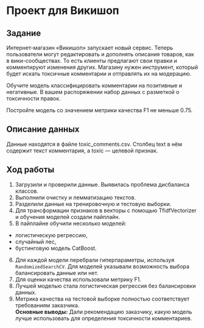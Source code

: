 # Проект для Викишоп  

## Задание  

Интернет-магазин «Викишоп» запускает новый сервис. Теперь пользователи могут редактировать и дополнять описания товаров, как в вики-сообществах. То есть клиенты предлагают свои правки и комментируют изменения других. Магазину нужен инструмент, который будет искать токсичные комментарии и отправлять их на модерацию.  

Обучите модель классифицировать комментарии на позитивные и негативные. В вашем распоряжении набор данных с разметкой о токсичности правок.  

Постройте модель со значением метрики качества F1 не меньше 0.75.  

## Описание данных  

Данные находятся в файле toxic_comments.csv. Столбец text в нём содержит текст комментария, а toxic — целевой признак.  

## Ход работы  

1. Загрузили и проверили данные. Выявилась проблема дисбаланса классов.  
2. Выполнили очистку и лемматизацию текстов.  
3. Разделили данные на тренировочную и тестовую выборки.  
4. Для трансформации признаков в векторы с помощью TfidfVectorizer и обучения моделей создали пайплайн.  
5. В пайплайне обучили несколько моделей:  
- логистическую регрессию,  
- случайный лес,  
- бустинговую модель CatBoost.  
6. Для каждой модели перебрали гиперпараметры, используя `RandomizedSearchCV`. Для моделей указывали возможность выбора балансировать данные или нет.  
7. Для оценки качества использовали метрику F1.  
8. Лучшей моделью стала логистическая регрессия без балансировки данных.  
9. Метрика качества на тестовой выборке полностью соответствует требованиям заказчика.  
**Основные выводы:** Дали рекомендацию заказчику, какую модель лучше использовать для определения токсичности комментариев.